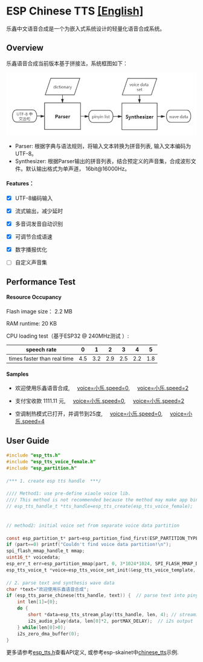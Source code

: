 # ESP Chinese TTS [[English]](./README_en.md) 

乐鑫中文语音合成是一个为嵌入式系统设计的轻量化语音合成系统。

## Overview

乐鑫语音合成当前版本基于拼接法，系统框图如下：

![chinese TTS](./img/esp_chinese_tts.png)

- Parser: 根据字典与语法规则，将输入文本转换为拼音列表, 输入文本编码为UTF-8。
- Synthesizer: 根据Parser输出的拼音列表，结合预定义的声音集，合成波形文件。默认输出格式为单声道， 16bit@16000Hz。

#### Features：

- [x] UTF-8编码输入

- [x] 流式输出，减少延时

- [x] 多音词发音自动识别

- [x] 可调节合成语速

- [x] 数字播报优化

- [ ] 自定义声音集



## Performance Test

#### Resource Occupancy

Flash image size： 2.2 MB

RAM runtime: 20 KB

CPU loading test（基于ESP32 @ 240MHz测试 ）:

| speech rate                 |  0   |  1   |  2   |  3   |  4   |  5   |
| --------------------------- | :--: | :--: | :--: | :--: | :--: | :--: |
| times faster than real time | 4.5  | 3.2  |  2.9 | 2.5  | 2.2  | 1.8  |

#### Samples

- 欢迎使用乐鑫语音合成, &nbsp; &nbsp; [voice=小乐,speed=0](./samples/S1_xiaole_speed0.wav), &nbsp; &nbsp;  [voice=小乐,speed=2](./samples/S1_xiaole_speed2.wav) 

- 支付宝收款 1111.11 元, &nbsp; &nbsp;  [voice=小乐,speed=0](./samples/S1_xiaole_speed0.wav), &nbsp; &nbsp;  [voice=小乐,speed=2](./samples/S2_xiaole_speed2.wav) 

- 空调制热模式已打开，并调节到25度, &nbsp; &nbsp;  [voice=小乐,speed=0](./samples/S3_xiaole_speed0.wav), &nbsp; &nbsp;   [voice=小乐,speed=4](./samples/S3_xiaole_speed4.wav) 

   

## User Guide

```c
#include "esp_tts.h"
#include "esp_tts_voice_female.h"
#include "esp_partition.h"

/*** 1. create esp tts handle  ***/

//// Method1: use pre-define xiaole voice lib.
//// This method is not recommended because the method may make app bin exceed the limit of esp32
// esp_tts_handle_t *tts_handle=esp_tts_create(esp_tts_voice_female);

  
// method2: initial voice set from separate voice data partition

const esp_partition_t* part=esp_partition_find_first(ESP_PARTITION_TYPE_DATA, ESP_PARTITION_SUBTYPE_DATA_FAT, "voice_data");
if (part==0) printf("Couldn't find voice data partition!\n");
spi_flash_mmap_handle_t mmap;
uint16_t* voicedata;
esp_err_t err=esp_partition_mmap(part, 0, 3*1024*1024, SPI_FLASH_MMAP_DATA, (const void**)&voicedata, &mmap);
esp_tts_voice_t *voice=esp_tts_voice_set_init(&esp_tts_voice_template, voicedata); 

// 2. parse text and synthesis wave data
char *text="欢迎使用乐鑫语音合成";	
if (esp_tts_parse_chinese(tts_handle, text)) {  // parse text into pinyin list
	int len[1]={0};
	do {
		short *data=esp_tts_stream_play(tts_handle, len, 4); // streaming synthesis
		i2s_audio_play(data, len[0]*2, portMAX_DELAY);  // i2s output             
	} while(len[0]>0);
	i2s_zero_dma_buffer(0);
}

```

更多请参考[esp_tts.h](./esp_tts_chinese/include/esp_tts.h)查看API定义, 或参考esp-skainet中[chinese_tts](../../examples/chinese_tts)示例.

